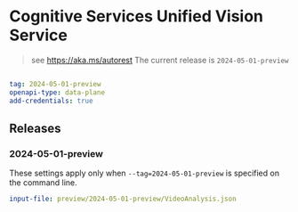 # Cognitive Services Unified Vision Service

> see https://aka.ms/autorest
The current release is `2024-05-01-preview`

``` yaml

tag: 2024-05-01-preview
openapi-type: data-plane
add-credentials: true
```
## Releases

### 2024-05-01-preview
These settings apply only when `--tag=2024-05-01-preview` is specified on the command line.

``` yaml $(tag) == '2024-05-01-preview'
input-file: preview/2024-05-01-preview/VideoAnalysis.json
```